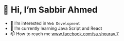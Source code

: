 # 👋 Hi, I’m Sabbir Ahmed
- 👀 I’m interested in `Web Development`
- 🌱 I’m currently learning Java Script and React
- 📫 How to reach me www.facebook.com/sa.shourav.7

<!---
SAshourav/SAshourav is a ✨ special ✨ repository because its `README.md` (this file) appears on your GitHub profile.
You can click the Preview link to take a look at your changes.
--->

